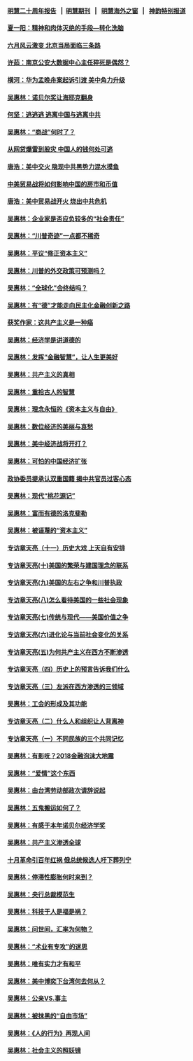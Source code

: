 #### [明慧二十周年报告](https://github.com/gfw-breaker/mh-reports/blob/master/README.md?t=07140435) &nbsp;&nbsp;|&nbsp;&nbsp;[明慧期刊](https://github.com/gfw-breaker/mh-qikan) &nbsp;&nbsp;|&nbsp;&nbsp; [明慧海外之窗](https://github.com/gfw-breaker/mh-news/blob/master/README.md?t=07140435) &nbsp;&nbsp;|&nbsp;&nbsp; [神韵特别报道](https://github.com/gfw-breaker/mh-news/blob/master/shenyun.md?t=07140435) 

#### [夏一阳：精神和肉体灭绝的手段—转化洗脑](../pages/nsc423/n11368250.md?t=07140435) 

#### [六月风云激变 北京当局面临三条路](../pages/nsc423/n11313668.md?t=07140435) 

#### [许茹：南京公安大数据中心主任猝死是偶然？](../pages/nsc423/n11064744.md?t=07140435) 

#### [横河：华为孟晚舟案起诉引渡 美中角力升级](../pages/nsc423/n11027230.md?t=07140435) 

#### [吴惠林：诺贝尔奖让海耶克翻身](../pages/nsc423/n10890049.md?t=07140435) 

#### [何坚：逃逃逃 逃离中国与逃离中共](../pages/nsc423/n10592891.md?t=07140435) 

#### [吴惠林：“商战”何时了？](../pages/nsc423/n10573558.md?t=07140435) 

#### [从网贷爆雷到股灾 中国人的钱何处可逃](../pages/nsc423/n10572800.md?t=07140435) 

#### [唐浩：美中交火 隐现中共黑势力混水摸鱼](../pages/nsc423/n10544040.md?t=07140435) 

#### [中美贸易战将如何影响中国的房市和币值](../pages/nsc423/n10543697.md?t=07140435) 

#### [唐浩：美中贸易战开火 烧出中共危机](../pages/nsc423/n10540126.md?t=07140435) 

#### [吴惠林：企业家是否应负较多的“社会责任”](../pages/nsc423/n10535022.md?t=07140435) 

#### [吴惠林：“川普奇迹”一点都不稀奇](../pages/nsc423/n10512808.md?t=07140435) 

#### [吴惠林：平议“修正资本主义”](../pages/nsc423/n10495724.md?t=07140435) 

#### [吴惠林：川普的外交政策可预测吗？](../pages/nsc423/n10462387.md?t=07140435) 

#### [吴惠林：“全球化”会终结吗？](../pages/nsc423/n10452838.md?t=07140435) 

#### [吴惠林：有“德”才能走向民主化金融创新之路](../pages/nsc423/n10432292.md?t=07140435) 

#### [获奖作家：这共产主义是一种癌](../pages/nsc423/n10431541.md?t=07140435) 

#### [吴惠林：经济学是讲道德的](../pages/nsc423/n10398014.md?t=07140435) 

#### [吴惠林：发挥“金融智慧”，让人生更美好](../pages/nsc423/n10375019.md?t=07140435) 

#### [吴惠林：共产主义的真相](../pages/nsc423/n10351394.md?t=07140435) 

#### [吴惠林：重拾古人的智慧](../pages/nsc423/n10337691.md?t=07140435) 

#### [吴惠林：理念永恒的《资本主义与自由》](../pages/nsc423/n10316274.md?t=07140435) 

#### [吴惠林：数位经济的美丽与哀愁](../pages/nsc423/n10292946.md?t=07140435) 

#### [吴惠林：美中经济战将开打？](../pages/nsc423/n10258825.md?t=07140435) 

#### [吴惠林：可怕的中国经济扩张](../pages/nsc423/n10219147.md?t=07140435) 

#### [政协委员提承认双重国籍 揭中共官员过客心态](../pages/nsc423/n10208809.md?t=07140435) 

#### [吴惠林：现代“桃花源记”](../pages/nsc423/n10185234.md?t=07140435) 

#### [吴惠林：富而有德的洛克斐勒](../pages/nsc423/n10142264.md?t=07140435) 

#### [吴惠林：被诬蔑的“资本主义”](../pages/nsc423/n10124816.md?t=07140435) 

#### [专访章天亮（十一）历史大戏 上天自有安排](../pages/nsc423/n10094905.md?t=07140435) 

#### [专访章天亮(十)美国的繁荣与建国理念的联系](../pages/nsc423/n10094899.md?t=07140435) 

#### [专访章天亮(九)美国的左右之争和川普执政](../pages/nsc423/n10094889.md?t=07140435) 

#### [专访章天亮(八)怎么看待美国的一些社会现象](../pages/nsc423/n10094857.md?t=07140435) 

#### [专访章天亮(七)传统与现代——美国价值之争](../pages/nsc423/n10093140.md?t=07140435) 

#### [专访章天亮(六)进化论与当前社会变化的关系](../pages/nsc423/n10092036.md?t=07140435) 

#### [专访章天亮(五)为何共产主义在西方不断渗透](../pages/nsc423/n10083620.md?t=07140435) 

#### [专访章天亮（四）历史上的预言告诉我们什么](../pages/nsc423/n10083606.md?t=07140435) 

#### [专访章天亮（三）左派在西方渗透的三领域](../pages/nsc423/n10081115.md?t=07140435) 

#### [吴惠林：工会的形成及其功能](../pages/nsc423/n10080633.md?t=07140435) 

#### [专访章天亮（二）什么人和组织让人背离神](../pages/nsc423/n10076637.md?t=07140435) 

#### [专访章天亮（一）不同民族的三个共同记忆](../pages/nsc423/n10074188.md?t=07140435) 

#### [吴惠林：有影呒？2018金融泡沫大地震](../pages/nsc423/n10040534.md?t=07140435) 

#### [吴惠林：“爱情”这个东西](../pages/nsc423/n10019423.md?t=07140435) 

#### [吴惠林：由台湾劳动部政次请辞说起](../pages/nsc423/n9979679.md?t=07140435) 

#### [吴惠林：五鬼搬运如何了？](../pages/nsc423/n9925338.md?t=07140435) 

#### [吴惠林：有感于本年诺贝尔经济学奖](../pages/nsc423/n9871883.md?t=07140435) 

#### [吴惠林：共产主义渗透全球](../pages/nsc423/n9812748.md?t=07140435) 

#### [十月革命引百年红祸 俄总统候选人吁下葬列宁](../pages/nsc423/n9810182.md?t=07140435) 

#### [吴惠林：停滞性膨胀何时来到？](../pages/nsc423/n9764136.md?t=07140435) 

#### [吴惠林：央行总裁模范生](../pages/nsc423/n9728134.md?t=07140435) 

#### [吴惠林：科技于人是福是祸？](../pages/nsc423/n9672982.md?t=07140435) 

#### [吴惠林：问世间，汇率为何物？](../pages/nsc423/n9621788.md?t=07140435) 

#### [吴惠林：“术业有专攻”的迷思](../pages/nsc423/n9580363.md?t=07140435) 

#### [吴惠林：唯有实力才有和平](../pages/nsc423/n9529599.md?t=07140435) 

#### [吴惠林：美中博奕下台湾何去何从？](../pages/nsc423/n9483598.md?t=07140435) 

#### [吴惠林：公亲VS.事主](../pages/nsc423/n9425637.md?t=07140435) 

#### [吴惠林：被抹黑的“自由市场”](../pages/nsc423/n9351545.md?t=07140435) 

#### [吴惠林：《人的行为》再现人间](../pages/nsc423/n9296339.md?t=07140435) 

#### [吴惠林：社会主义的照妖镜](../pages/nsc423/n9243460.md?t=07140435) 

